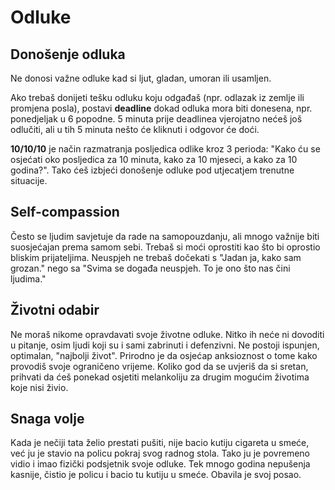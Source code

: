 # Odluke

## Donošenje odluka

Ne donosi važne odluke kad si ljut, gladan, umoran ili usamljen.

Ako trebaš donijeti tešku odluku koju odgađaš (npr. odlazak iz zemlje ili promjena posla), postavi **deadline** dokad odluka mora biti donesena, npr. ponedjeljak u 6 popodne. 5 minuta prije deadlinea vjerojatno nećeš još odlučiti, ali u tih 5 minuta nešto će kliknuti i odgovor će doći.

**10/10/10** je način razmatranja posljedica odlike kroz 3 perioda: "Kako ću se osjećati oko posljedica za 10 minuta, kako za 10 mjeseci, a kako za 10 godina?". Tako ćeš izbjeći donošenje odluke pod utjecatjem trenutne situacije.

## Self-compassion

Često se ljudim savjetuje da rade na samopouzdanju, ali mnogo važnije biti suosjećajan prema samom sebi. Trebaš si moći oprostiti kao što bi oprostio bliskim prijateljima. Neuspjeh ne trebaš dočekati s "Jadan ja, kako sam grozan." nego sa "Svima se događa neuspjeh. To je ono što nas čini ljudima."

## Životni odabir

Ne moraš nikome opravdavati svoje životne odluke. Nitko ih neće ni dovoditi u pitanje, osim ljudi koji su i sami zabrinuti i defenzivni. Ne postoji ispunjen, optimalan, "najbolji život". Prirodno je da osjećap anksioznost o tome kako provodiš svoje ograničeno vrijeme. Koliko god da se uvjeriš da si sretan, prihvati da ćeš ponekad osjetiti melankoliju za drugim mogućim životima koje nisi živio.

## Snaga volje

Kada je nečiji tata želio prestati pušiti, nije bacio kutiju cigareta u smeće, već ju je stavio na policu pokraj svog radnog stola. Tako ju je povremeno vidio i imao fizički podsjetnik svoje odluke. Tek mnogo godina nepušenja kasnije, čistio je policu i bacio tu kutiju u smeće. Obavila je svoj posao.
